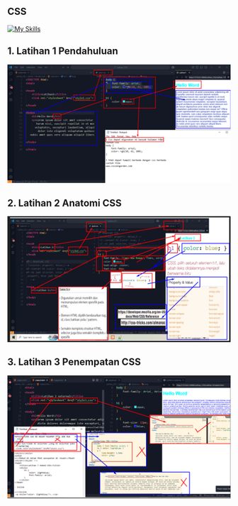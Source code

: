 ## CSS 
[![My Skills](https://skillicons.dev/icons?i=css,&theme=light)](https://skillicons.dev)
## 1. Latihan 1 Pendahuluan
![Mumu](.vscode/CSS1.png)
## 2. Latihan 2  Anatomi CSS
![Mumu](.vscode/CSS2..png)
## 3. Latihan 3 Penempatan CSS
![Mumu](.vscode/CSS3..png)


